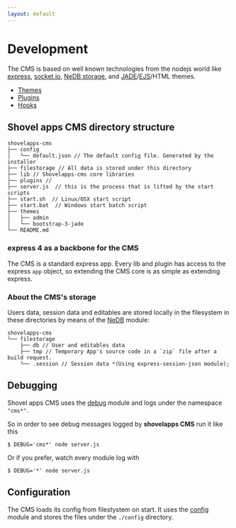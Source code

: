 ```yaml
---
layout: default
---
```


# Development

The CMS is based on well known technologies from the nodejs world like
[express](http://expressjs.com), [socket.io](http://socket.io), [NeDB storage](https://www.npmjs.com/package/nedb),
and [JADE](http://jade-lang.com/)/[EJS](http://www.embeddedjs.com/)/HTML  themes.

* [Themes](themes)
* [Plugins](plugins)
* [Hooks](api#hooks)

## Shovel apps CMS directory structure

    shovelapps-cms
    ├── config
    │   └── default.json // The default config file. Generated by the installer
    ├── filestorage // All data is stored under this directory
    ├── lib // Shovelapps-cms core libraries
    ├── plugins // 
    ├── server.js  // this is the process that is lifted by the start scripts
    ├── start.sh  // Linux/OSX start script
    ├── start.bat  // Windows start batch script
    ├── themes
    │   ├── admin
    │   └── bootstrap-3-jade
    └── README.md

### express 4 as a backbone for the CMS

The CMS is a standard express app. Every lib and plugin has access to the
express `app` object, so extending the CMS core is as simple as extending
express.

### About the CMS's storage

Users data, session data and editables are stored locally in 
the filesystem in these directories by means of the [NeDB](https://www.npmjs.com/package/nedb) module:

    shovelapps-cms
    └── filestorage
        ├── db // User and editables data
        ├── tmp // Temporary App's source code in a `zip` file after a build request.
        └── .session // Session data *(Using express-session-json module);



## Debugging

Shovel apps CMS uses the [debug](https://www.npmjs.com/package/debug) module and logs under the namespace `"cms*"`.

So in order to see debug messages logged by **shovelapps CMS** run it like this

```
$ DEBUG='cms*' node server.js
```

Or if you prefer, watch every module log with

```
$ DEBUG='*' node server.js 
```

## Configuration

The CMS loads its config from filestystem on start. 
It uses the [config](https://www.npmjs.com/package/config) module and stores the
files under the `./config` directory.